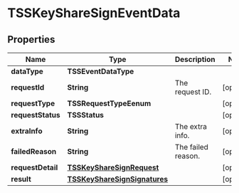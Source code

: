 

# TSSKeyShareSignEventData


## Properties

| Name | Type | Description | Notes |
|------------ | ------------- | ------------- | -------------|
|**dataType** | **TSSEventDataType** |  |  |
|**requestId** | **String** | The request ID. |  [optional] |
|**requestType** | **TSSRequestTypeEenum** |  |  [optional] |
|**requestStatus** | **TSSStatus** |  |  [optional] |
|**extraInfo** | **String** | The extra info. |  [optional] |
|**failedReason** | **String** | The failed reason. |  [optional] |
|**requestDetail** | [**TSSKeyShareSignRequest**](TSSKeyShareSignRequest.md) |  |  [optional] |
|**result** | [**TSSKeyShareSignSignatures**](TSSKeyShareSignSignatures.md) |  |  [optional] |



